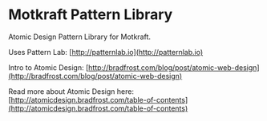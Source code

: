 # Motkraft Pattern Library
Atomic Design Pattern Library for Motkraft.

Uses Pattern Lab:
[http://patternlab.io](http://patternlab.io)

Intro to Atomic Design: [http://bradfrost.com/blog/post/atomic-web-design](http://bradfrost.com/blog/post/atomic-web-design)

Read more about Atomic Design here:
[http://atomicdesign.bradfrost.com/table-of-contents](http://atomicdesign.bradfrost.com/table-of-contents)

